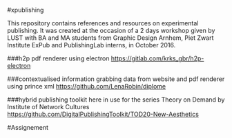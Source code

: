#xpublishing

This repository contains references and resources on experimental publishing.
It was created at the occasion of a 2 days workshop given by LUST with BA and MA students from Graphic Design Arnhem, Piet Zwart Institute ExPub and PublishingLab interns, in October 2016.


###h2p
pdf renderer using electron
https://gitlab.com/krks_gbr/h2p-electron

###contextualised information
grabbing data from website and pdf renderer using prince xml
https://github.com/LenaRobin/diplome

###hybrid publishing toolkit
here in use for the series Theory on Demand by Institute of Network Cultures
https://github.com/DigitalPublishingToolkit/TOD20-New-Aesthetics

#Assignement
